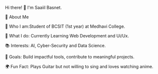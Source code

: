 Hi there! 👋 I'm Saaiil Basnet.

🚀 About Me

🌟 Who I am:Student of BCSIT (1st year) at Medhavi College.

💼 What I do: Currently Learning Web Development and Ui/Ux.

📚 Interests: AI, Cyber-Security and Data Science.

🎯 Goals:  Build impactful tools, contribute to meaningful projects.

🌍 Fun Fact: Plays Guitar but not willing to sing and loves watching anime.
